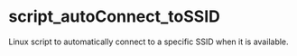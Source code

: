 # script_autoConnect_toSSID
Linux script to automatically connect to a specific SSID when it is available.
